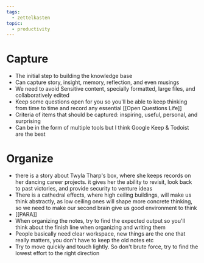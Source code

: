 ```yaml
---
tags:
  - zettelkasten
topic:
  - productivity
---
```

# Capture
- The initial step to building the knowledge base
- Can capture story, insight, memory, reflection, and even musings
- We need to avoid Sensitive content, specially formatted, large files, and collaboratively edited
- Keep some questions open for you so you'll be able to keep thinking from time to time and record any essential [[Open Questions Life]]
- Criteria of items that should be captured: inspiring, useful, personal, and surprising
- Can be in the form of multiple tools but I think Google Keep & Todoist are the best
# Organize
- there is a story about Twyla Tharp's box, where she keeps records on her dancing career projects. it gives her the ability to revisit, look back to past victories, and provide security to venture ideas
- There is a cathedral effects, where high ceiling buildings, will make us think abstractly, as low ceiling ones will shape more concrete thinking, so we need to make our second brain give us good environment to think
- [[PARA]]
- When organizing the notes, try to find the expected output so you'll think about the finish line when organizing and writing them
- People basically need clear workspace, new things are the one that really matters, you don't have to keep the old notes etc
- Try to move quickly and touch lightly. So don't brute force, try to find the lowest effort to the right direction
